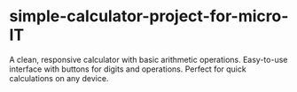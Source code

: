 # simple-calculator-project-for-micro-IT
A clean, responsive calculator with basic arithmetic operations. Easy-to-use interface with buttons for digits and operations. Perfect for quick calculations on any device.
